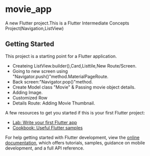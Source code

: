 # movie_app

A new Flutter project.This is a Flutter Intermediate Concepts Project(Navigation,ListView)

## Getting Started

This project is a starting point for a Flutter application.
- Createing ListView.builder(),Card,Listtile,New Route/Screen.
- Going to new screen using "Navigator.push()"method.MaterialPageRoute.
- Back screen:"Navigator.pop()"method.     
- Create Model class "Movie" & Passing movie object details.
- Adding Image.
- Customized Row
- Details Route: Adding Movie Thumbnail.

A few resources to get you started if this is your first Flutter project:

- [Lab: Write your first Flutter app](https://docs.flutter.dev/get-started/codelab)
- [Cookbook: Useful Flutter samples](https://docs.flutter.dev/cookbook)

For help getting started with Flutter development, view the
[online documentation](https://docs.flutter.dev/), which offers tutorials,
samples, guidance on mobile development, and a full API reference.
